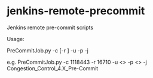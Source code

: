 jenkins-remote-precommit
========================

Jenkins remote pre-commit scripts

Usage:

PreCommitJob.py -c <changeNum> [-r <reviewBoardId>] -u <user> -p <password> -j <job>

e.g. PreCommitJob.py -c 1118443 -r 16710 -u <> -p <> -j Congestion_Control_4.X_Pre-Commit

